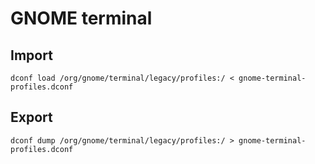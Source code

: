 
# GNOME terminal

## Import 
```
dconf load /org/gnome/terminal/legacy/profiles:/ < gnome-terminal-profiles.dconf
```

## Export 
```
dconf dump /org/gnome/terminal/legacy/profiles:/ > gnome-terminal-profiles.dconf
```
